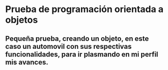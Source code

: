# Prueba de programación orientada a objetos
## Pequeña prueba, creando un objeto, en este caso un automovil con sus respectivas funcionalidades, para ir plasmando en mi perfil mis avances.
